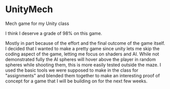 # UnityMech
Mech game for my Unity class

I think I deserve a grade of 98% on this game.

Mostly in part because of the effort and the final outcome of the game itself. 
I decided that I wanted to make a pretty game since unity lets me skip the coding aspect of the game, letting me focus on shaders and AI.
While not demonstrated fully the AI spheres will hover above the player in random spheres while shooting them, this is more easily tested outside the maze.
I used the basic tools we were supposed to make in the class for "assignments" and blended them together to make an interesting proof of concept for a game that I will be building on for the next few weeks.

